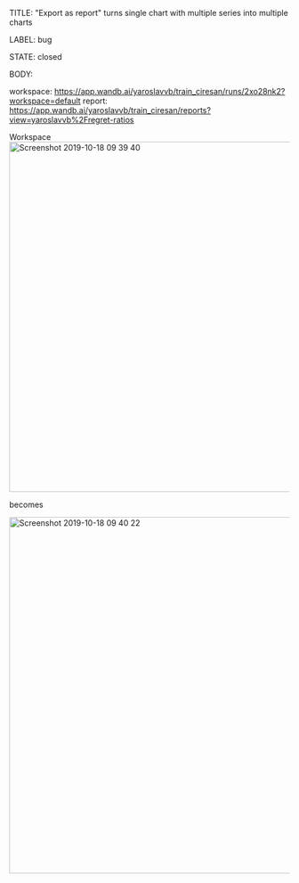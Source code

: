 TITLE:
"Export as report" turns single chart with multiple series into multiple charts

LABEL:
bug

STATE:
closed

BODY:

workspace: https://app.wandb.ai/yaroslavvb/train_ciresan/runs/2xo28nk2?workspace=default
report: https://app.wandb.ai/yaroslavvb/train_ciresan/reports?view=yaroslavvb%2Fregret-ratios


Workspace
<img width="629" alt="Screenshot 2019-10-18 09 39 40" src="https://user-images.githubusercontent.com/23068/67112065-37c64680-f18b-11e9-8c3e-ce98350bab4e.png">

becomes

<img width="640" alt="Screenshot 2019-10-18 09 40 22" src="https://user-images.githubusercontent.com/23068/67112109-5298bb00-f18b-11e9-96e5-e690840d0fec.png">





